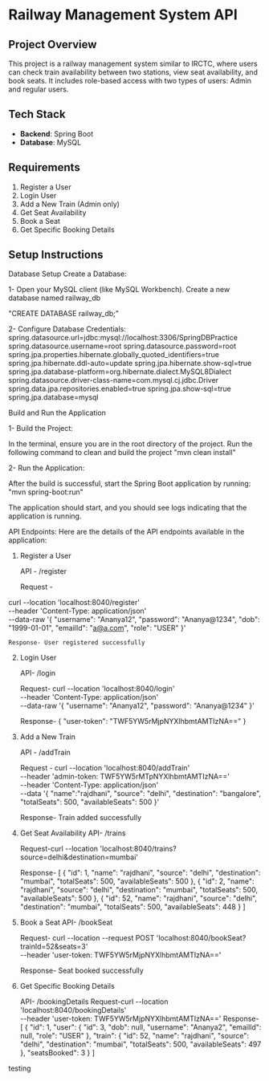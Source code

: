 # Railway Management System API

## Project Overview
This project is a railway management system similar to IRCTC, where users can check train availability between two stations,
 view seat availability, and book seats. It includes role-based access with two types of users: Admin and regular users.

## Tech Stack
- **Backend**: Spring Boot
- **Database**: MySQL

## Requirements
1. Register a User
2. Login User
3. Add a New Train (Admin only)
4. Get Seat Availability
5. Book a Seat
6. Get Specific Booking Details

## Setup Instructions

Database Setup
Create a Database:

1- Open your MySQL client (like MySQL Workbench).
Create a new database named railway_db

"CREATE DATABASE railway_db;"

2- Configure Database Credentials:
spring.datasource.url=jdbc:mysql://localhost:3306/SpringDBPractice
spring.datasource.username=root
spring.datasource.password=root
spring.jpa.properties.hibernate.globally_quoted_identifiers=true
spring.jpa.hibernate.ddl-auto=update
spring.jpa.hibernate.show-sql=true
spring.jpa.database-platform=org.hibernate.dialect.MySQL8Dialect
spring.datasource.driver-class-name=com.mysql.cj.jdbc.Driver
spring.data.jpa.repositories.enabled=true
spring.jpa.show-sql=true
spring.jpa.database=mysql


Build and Run the Application

1- Build the Project:

In the terminal, ensure you are in the root directory of the project.
Run the following command to clean and build the project
"mvn clean install"

2- Run the Application:

After the build is successful, start the Spring Boot application by running:
"mvn spring-boot:run"

The application should start, and you should see logs indicating that the application is running.


API Endpoints:
Here are the details of the API endpoints available in the application:

1. Register a User

   API - /register

   Request -

curl --location 'localhost:8040/register' \
--header 'Content-Type: application/json' \
--data-raw '{
    "username": "Ananya12",
    "password": "Ananya@1234",
    "dob": "1999-01-01",
    "emailId": "a@a.com",
    "role": "USER"
}'

    Response- User registered successfully

2. Login User

   API- /login

   Request- curl --location 'localhost:8040/login' \
--header 'Content-Type: application/json' \
--data-raw '{
    "username": "Ananya12",
    "password": "Ananya@1234"
}'

   Response- {
    "user-token": "TWF5YW5rMjpNYXlhbmtAMTIzNA=="
		}
3. Add a New Train

   API - /addTrain

   Request -
curl --location 'localhost:8040/addTrain' \
--header 'admin-token: TWF5YW5rMTpNYXlhbmtAMTIzNA==' \
--header 'Content-Type: application/json' \
--data '{
    "name":"rajdhani",
    "source": "delhi",
    "destination": "bangalore",
    "totalSeats": 500,
    "availableSeats": 500
}'

      Response- Train added successfully

4. Get Seat Availability
	API- /trains

	Request-curl --location 'localhost:8040/trains?source=delhi&destination=mumbai'

	Response- [
    {
        "id": 1,
        "name": "rajdhani",
        "source": "delhi",
        "destination": "mumbai",
        "totalSeats": 500,
        "availableSeats": 500
    },
    {
        "id": 2,
        "name": "rajdhani",
        "source": "delhi",
        "destination": "mumbai",
        "totalSeats": 500,
        "availableSeats": 500
    },
    {
        "id": 52,
        "name": "rajdhani",
        "source": "delhi",
        "destination": "mumbai",
        "totalSeats": 500,
	"availableSeats": 448
     }
]


5. Book a Seat
 	API- /bookSeat

	Request-
curl --location --request POST 'localhost:8040/bookSeat?trainId=52&seats=3' \
--header 'user-token: TWF5YW5rMjpNYXlhbmtAMTIzNA=='

	Response- Seat booked successfully
6. Get Specific Booking Details

	API- /bookingDetails
	Request-curl --location 'localhost:8040/bookingDetails' \
--header 'user-token: TWF5YW5rMjpNYXlhbmtAMTIzNA=='
	Response-[
    {
        "id": 1,
        "user": {
            "id": 3,
            "dob": null,
            "username": "Ananya2",
            "emailId": null,
            "role": "USER"
        },
        "train": {
            "id": 52,
            "name": "rajdhani",
            "source": "delhi",
            "destination": "mumbai",
            "totalSeats": 500,
            "availableSeats": 497
        },
        "seatsBooked": 3
    }
]

testing
